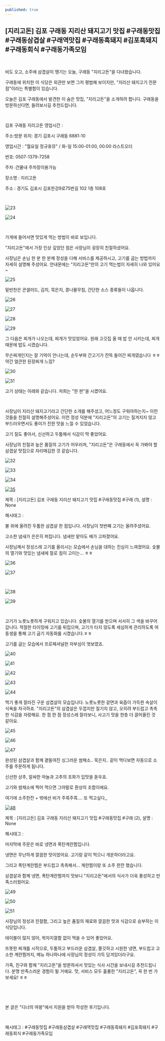 ```yaml
---
published: true
---
```

## [지리고돈] 김포 구래동 지리산 돼지고기 맛집 #구래동맛집 #구래동삼겹살 #구래역맛집 #구래동흑돼지 #김포흑돼지 #구래동회식 #구래동가족모임

​

비도 오고, 소주에 삼겹살이 땡기는 오늘, 구래동 "지리고돈"을 다녀왔습니다.

구래동에 위치한 이 식당은 외관만 보면 그저 평범해 보이지만, "지리산 돼지고기 전문점"이라는 특별함이 있습니다.

오늘은 김포 구래동에서 발견한 이 숨은 맛집, "지리고돈"을 소개하려 합니다. 구래동을 방문하신다면, 들려보시길 추천드립니다.

​

김포 구래동 지리고돈 영업시간 :

주소:방문 위치: 경기 김포시 구래동 6881-10

영업시간 : "월요일 정규휴뮤" / 화-일 15:00-01:00, 00:00 라스트오더

번호: 0507-1379-7258

주차 :건물내 주차장이용가능

장소명 : 지리고돈

주소 : 경기도 김포시 김포한강9로75번길 102 1층 108호

​

![23](/asset/img/223393952948/23.png)

![24](/asset/img/223393952948/24.png)

​

가게에 들어서면 맛있게 먹는 방법이 바로 보입니다.

"지리고돈"에서 가장 인상 깊었던 점은 사장님이 굉장히 친절하셨어요.

사장님은 손님 한 분 한 분께 정성을 다해 서비스를 제공하시고, 고기를 굽는 방법까지 자세히 설명해 주셨어요. 안내문에는 "지리고돈"만의 고기 먹는법이 자세히 나와 있어요~

![25](/asset/img/223393952948/25.png)

밑반찬은 콘샐러드, 김치, 묵은지, 콩나물무침, 간단한 소스 종류들이 나옵니다.

![26](/asset/img/223393952948/26.png)

![27](/asset/img/223393952948/27.png)

![28](/asset/img/223393952948/28.png)

![29](/asset/img/223393952948/29.png)

그 다음은 찌개가 나오는데, 찌개가 맛있었어요. 원래 고깃집 올 때 밥 안 시키는데, 찌개 때문에 밥도 시켰습니다.

무슨찌개인지는 잘 기억이 안나는데, 순두부와 간고기가 잔뜩 들어간 찌개였습니다 ㅎㅎ 약간 얼큰한 된장찌개 느낌?

![30](/asset/img/223393952948/30.png)

![31](/asset/img/223393952948/31.png)

고기 상태는 아래와 같습니다. 저희는 "한 판"을 시켰어요.

​

사장님이 지리산 돼지고기라고 간단한 소개를 해주셨고, 어느정도 구워야하는지~ 이런것들을 친절히 설명해주셨어요. 이런 정성 덕분에 "지리고돈"의 고기는 질겨지지 않고 부드러우면서도 풍미가 진한 맛을 느낄 수 있었습니다.

고기 질도 좋아서, 신선하고 두툼해서 식감이 딱 좋았어요.

사장님의 친절과 높은 품질의 고기가 어우러져, "지리고돈"은 구래동에서 꼭 가봐야 할 삼겹살 맛집으로 자리매김한 것 같습니다.

![32](/asset/img/223393952948/32.png)

![33](/asset/img/223393952948/33.png)

![34](/asset/img/223393952948/34.png)

[![35](https://phinf.pstatic.net/image.nmv/blog_2024_03_24_540/31fd1d19-e9c3-11ee-a0d9-b4055dcdfd62_01.jpg)](/asset/img/223393952948/35.mp4)

제목 : [지리고돈] 김포 구래동 지리산 돼지고기 맛집 #구래동맛집 #구래 (1), 설명 : None

해시태그 : 

불 위에 올려진 두툼한 삼겹살 한 점입니다. 사장님이 첫번째 고기는 올려주셨어요.

고소한 냄새가 은은히 퍼집니다. 냄새만 맡아도 배가 고파졌어요.

사장님께서 정성스레 고기를 올리시는 모습에서 손님을 대하는 진심이 느껴졌어요. 숯불의 열기와 맛있는 냄새에 절로 침이 고이는... ㅎㅎ

![36](/asset/img/223393952948/36.png)

![37](/asset/img/223393952948/37.png)

​

![38](/asset/img/223393952948/38.png)

![39](/asset/img/223393952948/39.png)

​

고기가 노릇노릇하게 구워지고 있습니다. 숯불의 열기를 받으며 서서히 그 색을 바꾸어 갑니다. 적절한 타이밍에 고기를 뒤집으며, 고기가 타지 않도록 세심하게 관리하도록 여동생을 통해 고기 굽기 자동화를 시켰습니다.ㅎㅎ

고기를 굽는 모습에서 프로페셔널한 자부심이 엿보였죠.

![40](/asset/img/223393952948/40.png)

![41](/asset/img/223393952948/41.png)

![42](/asset/img/223393952948/42.png)

![43](/asset/img/223393952948/43.png)

![44](/asset/img/223393952948/44.png)

먹기 좋게 잘라진 구운 삼겹살의 모습입니다. 노릇노릇한 겉면과 육즙이 가득한 속살이 식욕을 자극하죠. "지리고돈"의 삼겹살은 두껍지만 질기지 않고, 오히려 부드럽고 촉촉한 식감을 자랑해요. 한 점 한 점 정성스레 잘라보니, 사고기 맛을 한층 더 끌어올린 것 같아요.

![45](/asset/img/223393952948/45.png)

![46](/asset/img/223393952948/46.png)

![47](/asset/img/223393952948/47.png)

완성된 삼겹살과 함께 곁들여진 싱그러운 쌈채소.. 묵은지.. 같이 먹다보면 자동으로 소주를 주문하게 됩니다.

신선한 상추, 알싸한 마늘과 고추의 조화가 입맛을 돋우죠.

고기와 쌈채소에 찍어 먹으면 그야말로 환상의 조합이에요.

여기에 소주한잔 + 밖에선 비가 주륵주륵.... 또 먹고싶다,,

[![48](https://phinf.pstatic.net/image.nmv/blog_2024_03_24_1713/31f7ec30-e9c3-11ee-b6a5-b4055dad8ad3_01.jpg)](/asset/img/223393952948/48.mp4)

제목 : [지리고돈] 김포 구래동 지리산 돼지고기 맛집 #구래동맛집 #구래 (2), 설명 : None

해시태그 : 

마지막에 주문은 바로 냉면과 폭탄계란찜입니다.

냉면은 무난하게 깔끔한 맛이었어요. 고기랑 같이 먹으니 개운하더라고요.

그리고 폭탄계란찜은 부드럽고 촉촉해서... 계란찜이랑 또 소주 한잔 했습니다.

삼겹살과 함께 냉면, 폭탄계란찜까지 맛보니 "지리고돈"에서의 식사가 더욱 풍성하고 만족스러웠어요.

![49](/asset/img/223393952948/49.png)

![50](/asset/img/223393952948/50.png)

![51](/asset/img/223393952948/51.png)

사장님의 정성과 친절함, 그리고 높은 품질의 재료와 깔끔한 맛과 식감으로 승부하는 이 식당입니다.

테이블이 많지 않아, 왁자지껄함 없이 먹을 수 있어 좋았어요.

뜨뜻한 찌개를 시작으로, 두툼하고 부드러운 삼겹살, 쫄깃하고 시원한 냉면, 부드럽고 고소한 계란찜까지, 메뉴 하나하나에 사장님의 정성이 가득 담겨있더라구요.

가족, 친구와 함께 "지리고돈"을 방문하셔서 맛있는 식사 시간을 보내시길 추천드립니다. 분명 만족스러운 경험이 될 거예요. 맛, 서비스 모두 훌륭한 "지리고돈", 꼭 한 번 가보세요! ㅎㅎ

​

​

본 글은 "디너의 여왕"에서 지원을 받아 작성한 후기입니다.

​

 해시태그 : #구래동맛집 #구래동삼겹살 #구래역맛집 #구래동흑돼지 #김포흑돼지 #구래동회식 #구래동가족모임